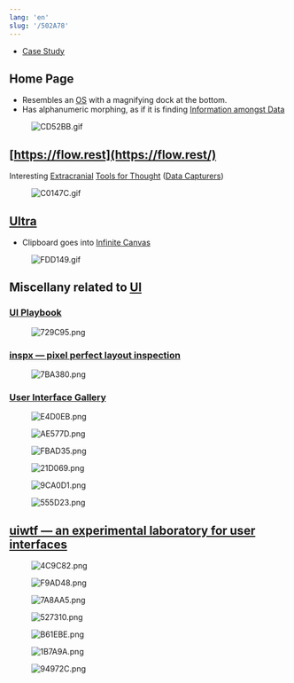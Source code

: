 ```yaml
---
lang: 'en'
slug: '/502A78'
---
```


- [Case Study](./../.././docs/pages/Case%20Study.md)

## Home Page

- Resembles an [OS](./../.././docs/pages/OS.md) with a magnifying dock at the bottom.
- Has alphanumeric morphing, as if it is finding [Information amongst Data](./../.././docs/pages/Information%20amongst%20Data.md)


<figure>

![CD52BB.gif](./../.././docs/assets/CD52BB.gif)


</figure>

## [https://flow.rest](https://flow.rest/)

Interesting [Extracranial](./../.././docs/pages/Extracranial.md) [Tools for Thought](./../.././docs/pages/Tools%20for%20Thought.md) ([Data Capturers](./../.././docs/pages/Data%20Capturers.md))


<figure>

![C0147C.gif](./../.././docs/assets/C0147C.gif)


</figure>

## [Ultra](https://ultra.tf/)

- Clipboard goes into [Infinite Canvas](./../.././docs/pages/Infinite%20Canvas.md)


<figure>

![FDD149.gif](./../.././docs/assets/FDD149.gif)


</figure>

## Miscellany related to [UI](./../.././docs/pages/UIUX.md)

### [UI Playbook](https://uiplaybook.dev/)


<figure>

![729C95.png](./../.././docs/assets/729C95.png)


</figure>

### [inspx — pixel perfect layout inspection](https://inspx.rauno.xyz/)


<figure>

![7BA380.png](./../.././docs/assets/7BA380.png)


</figure>

### [User Interface Gallery](https://ui.gallery/#dynamic-cards)


<figure>

![E4D0EB.png](./../.././docs/assets/E4D0EB.png)


</figure>


<figure>

![AE577D.png](./../.././docs/assets/AE577D.png)


</figure>


<figure>

![FBAD35.png](./../.././docs/assets/FBAD35.png)


</figure>


<figure>

![21D069.png](./../.././docs/assets/21D069.png)


</figure>


<figure>

![9CA0D1.png](./../.././docs/assets/9CA0D1.png)


</figure>


<figure>

![555D23.png](./../.././docs/assets/555D23.png)


</figure>

## [uiwtf — an experimental laboratory for user interfaces](https://uiw.tf/)


<figure>

![4C9C82.png](./../.././docs/assets/4C9C82.png)


</figure>

<figure>

![F9AD48.png](./../.././docs/assets/F9AD48.png)


</figure>

<figure>

![7A8AA5.png](./../.././docs/assets/7A8AA5.png)


</figure>

<figure>

![527310.png](./../.././docs/assets/527310.png)


</figure>

<figure>

![B61EBE.png](./../.././docs/assets/B61EBE.png)


</figure>

<figure>

![1B7A9A.png](./../.././docs/assets/1B7A9A.png)


</figure>

<figure>

![94972C.png](./../.././docs/assets/94972C.png)


</figure>

<head>
  <html lang="en-US"/>
</head>
